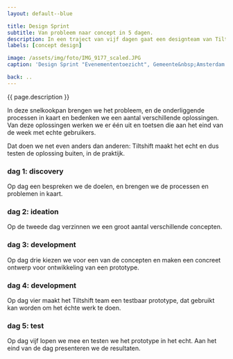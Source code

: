 ```yaml
---
layout: default--blue

title: Design Sprint
subtitle: Van probleem naar concept in 5 dagen.
description: In een traject van vijf dagen gaat een designteam van Tiltshift in co-creatie met uitvoerenden van probleem naar getoetst concept.
labels: [concept design]

image: /assets/img/foto/IMG_9177_scaled.JPG
caption: 'Design Sprint "Evenemententoezicht", Gemeente&nbsp;Amsterdam'

back: ..
---
```

{{ page.description }}

In deze snelkookpan brengen we het probleem, en de onderliggende processen in kaart en bedenken we een aantal verschillende oplossingen. Van deze oplossingen werken we er één uit en toetsen die aan het eind van de week met echte gebruikers.

Dat doen we net even anders dan anderen: Tiltshift maakt het echt en dus testen de oplossing buiten, in de praktijk.

### dag 1: discovery

Op dag een bespreken we de doelen, en brengen we de processen en problemen in kaart.

### dag 2: ideation

Op de tweede dag verzinnen we een groot aantal verschillende concepten.

### dag 3: development

Op dag drie kiezen we voor een van de concepten en maken een concreet ontwerp voor ontwikkeling van een prototype.

### dag 4: development
Op dag vier maakt het Tiltshift team een testbaar prototype, dat gebruikt kan worden om het échte werk te doen.

### dag 5: test
Op dag vijf lopen we mee en testen we het prototype in het echt. Aan het eind van de dag presenteren we de resultaten.